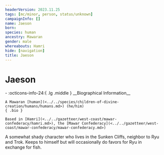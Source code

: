 ```yaml
---
headerVersion: 2023.11.25
tags: [mc/minor, person, status/unknown]
campaignInfo: []
name: Jaeson
born:
species: human
ancestry: Mawaran
gender: male
whereabouts: Hamri
hide: [navigation]
title: Jaeson
---
```

# Jaeson
<div class="grid cards ext-narrow-margin ext-one-column" markdown>
- :octicons-info-24:{ .lg .middle } __Biographical Information__

    A Mawaran [human](<../../species/children-of-divine-creation/humans/humans.md>) (he/him)  
    { .bio }

    Based in [Hamri](<../../gazetteer/west-coast/mawar-confederacy/hamri.md>), the [Mawar Confederacy](<../../gazetteer/west-coast/mawar-confederacy/mawar-confederacy.md>)
</div>


A somewhat shady character who lives in the Sunken Cliffs, neighbor to Ryu and Trok. Keeps to himself but will occasionally do favors for Ryu in exchange for fish.